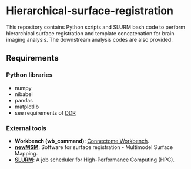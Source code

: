 # Hierarchical-surface-registration

This repository contains Python scripts and SLURM bash code to perform hierarchical surface registration and template concatenation for brain imaging analysis. The downstream analysis codes are also provided.

## Requirements

### Python libraries
 - numpy
 - nibabel
 - pandas
 - matplotlib
 - see requirements of [DDR](https://github.com/mohamedasuliman/DDR)

### External tools
- **Workbench (wb_command)**: [Connectome Workbench](https://www.humanconnectome.org/software/connectome-workbench).
- **[newMSM](https://github.com/rbesenczi/newMSM)**: Software for surface registration - Multimodel Surface Mapping.
- **[SLURM](https://slurm.schedmd.com/overview.html)**: A job scheduler for High-Performance Computing (HPC).


